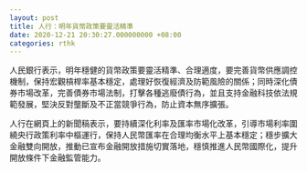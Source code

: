 ```yaml
---
layout: post
title: 人行：明年貨幣政策要靈活精準
date: 2020-12-21 20:30:27.000000000 +08:00
categories: rthk
---
```


人民銀行表示，明年穩健的貨幣政策要靈活精準、合理適度，要完善貨幣供應調控機制，保持宏觀槓桿率基本穩定，處理好恢復經濟及防範風險的關係；同時深化債券市場改革，完善債券市場法制，打擊各種逃廢債行為，並且支持金融科技依法規範發展，堅決反對壟斷及不正當競爭行為，防止資本無序擴張。

人行在網頁上的新聞稿表示，要持續深化利率及匯率市場化改革，引導市場利率圍繞央行政策利率中樞運行，保持人民幣匯率在合理均衡水平上基本穩定；穩步擴大金融雙向開放，推動已宣布金融開放措施切實落地，穩慎推進人民幣國際化，提升開放條件下金融監管能力。
